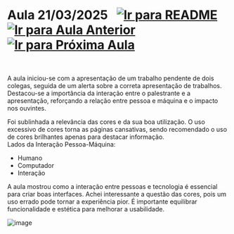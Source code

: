 # Aula 21/03/2025 &nbsp; [![Ir para README](https://img.shields.io/badge/Indice-Verde?style=for-the-badge)](../README.md#indice) &nbsp; [![Ir para Aula Anterior](https://img.shields.io/badge/Anterior-Aula%204-007ACC?style=for-the-badge)](../aulas/14-03-2025.md) [![Ir para Próxima Aula](https://img.shields.io/badge/Próxima-Aula%206-007ACC?style=for-the-badge)](../aulas/28-03-2025.md)

<br>
<p>  
A aula iniciou-se com a apresentação de um trabalho pendente de dois colegas, seguida de um alerta sobre a correta apresentação de trabalhos. Destacou-se a importância da interação entre o palestrante e a apresentação, reforçando a relação entre pessoa e máquina e o impacto nos ouvintes.

Foi sublinhada a relevância das cores e da sua boa utilização. O uso excessivo de cores torna as páginas cansativas, sendo recomendado o uso de cores brilhantes apenas para destacar informação.  
Lados da Interação Pessoa-Máquina:

- Humano  
- Computador  
- Interação  
</p>

<p>  
A aula mostrou como a interação entre pessoas e tecnologia é essencial para criar boas interfaces. Achei interessante a questão das cores, pois um uso errado pode tornar a experiência pior. É importante equilibrar funcionalidade e estética para melhorar a usabilidade.  
</p>


![image](https://github.com/user-attachments/assets/fdc0ae56-b5b8-48a6-bd98-1913e730012f)

